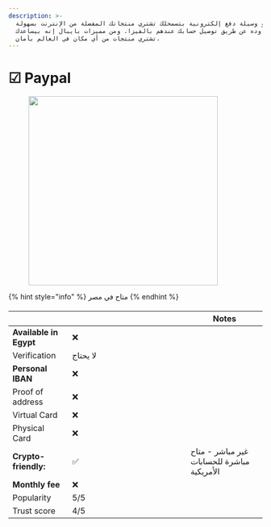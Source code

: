 ```yaml
---
description: >-
  بايبال هو وسيلة دفع إلكترونية بتسمحلك تشتري منتجاتك المفضلة من الإنترنت بسهولة
  وأمان، وده عن طريق توصيل حسابك عندهم بالفيزا. ومن مميزات بايبال إنه بيساعدك
  تشتري منتجات من أي مكان في العالم بأمان،
---
```


# ☑ Paypal

<figure><img src="https://fatora.io/wp-content/uploads/2020/12/%D8%A8%D9%8A%D8%A8%D8%A7%D9%84-paypal-3.png" alt="" width="375"><figcaption></figcaption></figure>

{% hint style="info" %}
متاح في مصر
{% endhint %}

####

<table><thead><tr><th> </th><th width="219"> </th><th> Notes</th></tr></thead><tbody><tr><td><strong>Available in Egypt</strong></td><td>❌</td><td></td></tr><tr><td>Verification</td><td>لا يحتاج</td><td></td></tr><tr><td><strong>Personal IBAN</strong></td><td>❌</td><td></td></tr><tr><td>Proof of address</td><td>❌</td><td></td></tr><tr><td>Virtual Card</td><td>❌</td><td></td></tr><tr><td>Physical Card</td><td>❌</td><td></td></tr><tr><td><strong>Crypto-friendly:</strong> </td><td> ✅</td><td> غير مباشر - متاح مباشرة للحسابات الأمريكية</td></tr><tr><td><strong>Monthly fee</strong></td><td>❌</td><td></td></tr><tr><td>Popularity</td><td>5/5</td><td></td></tr><tr><td>Trust score</td><td>4/5</td><td></td></tr></tbody></table>

